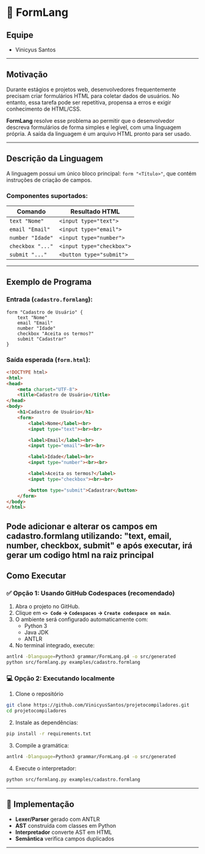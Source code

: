 # 📝 FormLang

## Equipe

- Vinicyus Santos  

---

## Motivação

Durante estágios e projetos web, desenvolvedores frequentemente precisam criar formulários HTML para coletar dados de usuários. No entanto, essa tarefa pode ser repetitiva, propensa a erros e exigir conhecimento de HTML/CSS.

**FormLang** resolve esse problema ao permitir que o desenvolvedor descreva formulários de forma simples e legível, com uma linguagem própria. A saída da linguagem é um arquivo HTML pronto para ser usado.

---

## Descrição da Linguagem

A linguagem possui um único bloco principal: `form "<Título>"`, que contém instruções de criação de campos.

### Componentes suportados:

| Comando          | Resultado HTML                     |
|------------------|------------------------------------|
| `text "Nome"`    | `<input type="text">`              |
| `email "Email"`  | `<input type="email">`             |
| `number "Idade"` | `<input type="number">`            |
| `checkbox "..."` | `<input type="checkbox">`          |
| `submit "..."`   | `<button type="submit">`           |

---

## Exemplo de Programa

### Entrada (`cadastro.formlang`):

```formlang
form "Cadastro de Usuário" {
    text "Nome"
    email "Email"
    number "Idade"
    checkbox "Aceita os termos?"
    submit "Cadastrar"
}
```

### Saída esperada (`form.html`):

```html
<!DOCTYPE html>
<html>
<head>
    <meta charset="UTF-8">
    <title>Cadastro de Usuário</title>
</head>
<body>
    <h1>Cadastro de Usuário</h1>
    <form>
        <label>Nome</label><br>
        <input type="text"><br><br>

        <label>Email</label><br>
        <input type="email"><br><br>

        <label>Idade</label><br>
        <input type="number"><br><br>

        <label>Aceita os termos?</label>
        <input type="checkbox"><br><br>

        <button type="submit">Cadastrar</button>
    </form>
</body>
</html>
```
Pode adicionar e alterar os campos em cadastro.formlang utilizando: "text, email, number, checkbox, submit" e após executar, irá gerar um codigo html na raiz principal
---

## Como Executar

### ✅ Opção 1: Usando GitHub Codespaces (recomendado)

1. Abra o projeto no GitHub.
2. Clique em **`<> Code` → `Codespaces` → `Create codespace on main`**.
3. O ambiente será configurado automaticamente com:
   - Python 3
   - Java JDK
   - ANTLR
4. No terminal integrado, execute:

```bash
antlr4 -Dlanguage=Python3 grammar/FormLang.g4 -o src/generated
python src/formlang.py examples/cadastro.formlang
```

### 💻 Opção 2: Executando localmente

1. Clone o repositório

```bash
git clone https://github.com/VinicyusSantos/projetocompiladores.git
cd projetocompiladores
```

2. Instale as dependências:

```bash
pip install -r requirements.txt
```

3. Compile a gramática:

```bash
antlr4 -Dlanguage=Python3 grammar/FormLang.g4 -o src/generated
```

4. Execute o interpretador:

```bash
python src/formlang.py examples/cadastro.formlang
```

---

## 🧠 Implementação

- **Lexer/Parser** gerado com ANTLR
- **AST** construída com classes em Python
- **Interpretador** converte AST em HTML
- **Semântica** verifica campos duplicados

---
